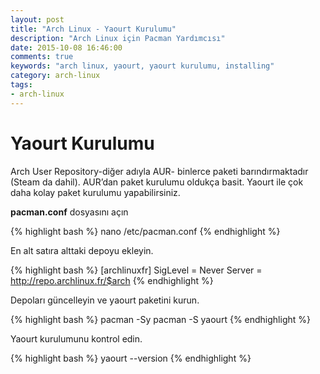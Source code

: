 ```yaml
---
layout: post
title: "Arch Linux - Yaourt Kurulumu"
description: "Arch Linux için Pacman Yardımcısı"
date: 2015-10-08 16:46:00
comments: true
keywords: "arch linux, yaourt, yaourt kurulumu, installing"
category: arch-linux
tags:
- arch-linux
---
```


Yaourt Kurulumu
========================

Arch User Repository-diğer adıyla AUR- binlerce paketi barındırmaktadır (Steam da 
dahil). AUR’dan paket kurulumu oldukça basit. Yaourt ile çok daha kolay paket kurulumu 
yapabilirsiniz.

**pacman.conf** dosyasını açın

{% highlight bash %}
nano /etc/pacman.conf
{% endhighlight %}

En alt satıra alttaki depoyu ekleyin.

{% highlight bash %}
[archlinuxfr]
SigLevel = Never
Server = http://repo.archlinux.fr/$arch
{% endhighlight %}

Depoları güncelleyin ve yaourt paketini kurun.

{% highlight bash %}
pacman -Sy
pacman -S yaourt
{% endhighlight %}

Yaourt kurulumunu kontrol edin.

{% highlight bash %}
yaourt --version
{% endhighlight %}
